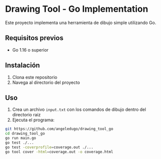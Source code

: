 # Drawing Tool - Go Implementation

Este proyecto implementa una herramienta de dibujo simple utilizando Go.

## Requisitos previos

- Go 1.16 o superior

## Instalación

1. Clona este repositorio
2. Navega al directorio del proyecto

## Uso

1. Crea un archivo `input.txt` con los comandos de dibujo dentro del directorio raiz
2. Ejecuta el programa: 

```sh
git https://github.com/angeledugo/drawing_tool_go
cd drawing_tool_go
go run main.go
go test ./...
go test -coverprofile=coverage.out ./...
go tool cover -html=coverage.out -o coverage.html
